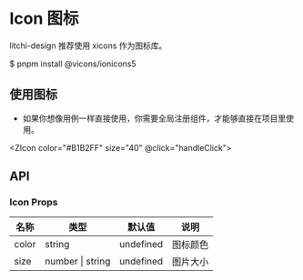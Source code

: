 # Icon 图标

litchi-design 推荐使用 xicons 作为图标库。

$ pnpm install @vicons/ionicons5

## 使用图标

- 如果你想像用例一样直接使用，你需要全局注册组件，才能够直接在项目里使用。

<script setup lang="ts">
import { AccessibilityOutline , ArrowRedoOutline} from '@vicons/ionicons5'
const handleClick = () =>{ alert(1)}
</script>

<ZIcon color="#B1B2FF" size="40" @click="handleClick">
</ZIcon>

<ZIcon color="#AAC4FF" size="40">
</ZIcon>
<ZIcon color="#D2DAFF" size="40">
</ZIcon>
<div>

<ZIcon color="#EBC7E8" size="60">
</ZIcon>

<ZIcon color="#645CAA" size="60">
</ZIcon>

<ZIcon color="#A084CA" size="60">
</ZIcon>
</div>

<script lang="ts">
import { CashOutline } from '@vicons/ionicons5';
</script>
<template>
  <ZIcon color="red" size="40">
    <CashOutline />
  </ZIcon>
</template>

## API

### Icon Props

| 名称  | 类型             | 默认值    | 说明     |
| ----- | ---------------- | --------- | -------- |
| color | string           | undefined | 图标颜色 |
| size  | number \| string | undefined | 图片大小 |
